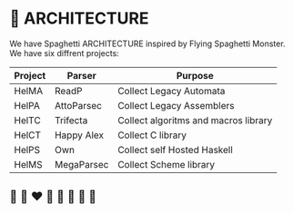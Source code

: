 # 📐 ARCHITECTURE

We have Spaghetti ARCHITECTURE inspired by Flying Spaghetti Monster.
We have six diffrent projects:

| Project | Parser     | Purpose |
| ---     | ---        | --- |
| HelMA   | ReadP      | Collect Legacy Automata |
| HelPA   | AttoParsec | Collect Legacy Assemblers |
| HelTC   | Trifecta   | Collect algoritms and macros library |
| HelCT   | Happy Alex | Collect C library |
| HelPS   | Own        | Collect self Hosted Haskell |
| HelMS   | MegaParsec | Collect Scheme library |

## 🦄 🌈 ❤️ 💛 💚 💙 🤍 🖤
